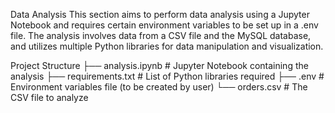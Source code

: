 Data Analysis
This section aims to perform data analysis using a Jupyter Notebook and requires certain environment variables to be set up in a .env file. The analysis involves data from a CSV file and the MySQL database, and utilizes multiple Python libraries for data manipulation and visualization.

Project Structure
├── analysis.ipynb                 # Jupyter Notebook containing the analysis
├── requirements.txt               # List of Python libraries required
├── .env                           # Environment variables file (to be created by user)
└── orders.csv                     # The CSV file to analyze

